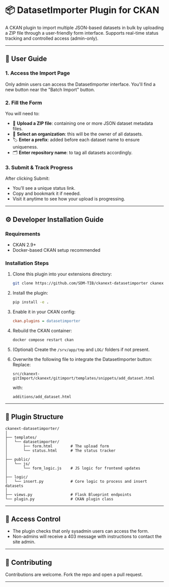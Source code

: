 # 📦 DatasetImporter Plugin for CKAN

A CKAN plugin to import multiple JSON-based datasets in bulk by uploading a ZIP file through a user-friendly form interface. Supports real-time status tracking and controlled access (admin-only).

---

## 👤 User Guide

### 1. Access the Import Page
Only admin users can access the DatasetImporter interface. You'll find a new button near the "Batch Import" button.

### 2. Fill the Form
You will need to:

- 📁 **Upload a ZIP file**: containing one or more JSON dataset metadata files.
- 🏢 **Select an organization**: this will be the owner of all datasets.
- 🏷️ **Enter a prefix**: added before each dataset name to ensure uniqueness.
- 🗂️ **Enter repository name**: to tag all datasets accordingly.

### 3. Submit & Track Progress
After clicking Submit:
- You’ll see a unique status link.
- Copy and bookmark it if needed.
- Visit it anytime to see how your upload is progressing.

---

## ⚙️ Developer Installation Guide

### Requirements

- CKAN 2.9+
- Docker-based CKAN setup recommended

### Installation Steps

1. Clone this plugin into your extensions directory:
   ```bash
   git clone https://github.com/SDM-TIB/ckanext-datasetimporter ckanext-datasetimporter
   ```

2. Install the plugin:
   ```bash
   pip install -e .
   ```

3. Enable it in your CKAN config:
   ```ini
   ckan.plugins = datasetimporter
   ```

4. Rebuild the CKAN container:
   ```bash
   docker compose restart ckan
   ```

5. (Optional) Create the `/srv/app/tmp` and `LOG/` folders if not present.

6. Overwrite the following file to integrate the DatasetImporter button:
   Replace:
   ```
   src/ckanext-gitImport/ckanext/gitimport/templates/snippets/add_dataset.html
   ```
   with:
   ```
   additions/add_dataset.html

---

## 📁 Plugin Structure

```
ckanext-datasetimporter/
│
├── templates/
│   └── datasetimporter/
│       ├── form.html        # The upload form
│       └── status.html      # The status tracker
│
├── public/
│   └── js/
│       └── form_logic.js    # JS logic for frontend updates
│
├── logic/
│   └── insert.py            # Core logic to process and insert datasets
│
├── views.py                 # Flask Blueprint endpoints
└── plugin.py                # CKAN plugin class
```

---

## 🔐 Access Control

- The plugin checks that only sysadmin users can access the form.
- Non-admins will receive a 403 message with instructions to contact the site admin.

---

## 🤝 Contributing

Contributions are welcome. Fork the repo and open a pull request.

---

